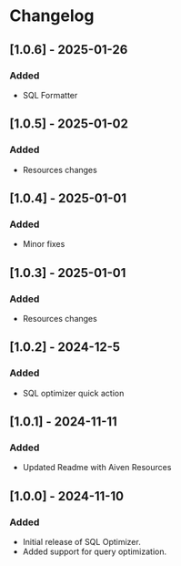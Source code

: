 # Changelog
## [1.0.6] - 2025-01-26
### Added
- SQL Formatter
## [1.0.5] - 2025-01-02
### Added
- Resources changes
## [1.0.4] - 2025-01-01
### Added
- Minor fixes
## [1.0.3] - 2025-01-01
### Added
- Resources changes
## [1.0.2] - 2024-12-5
### Added
- SQL optimizer quick action

## [1.0.1] - 2024-11-11
### Added
- Updated Readme with Aiven Resources

## [1.0.0] - 2024-11-10
### Added
- Initial release of SQL Optimizer.
- Added support for query optimization.